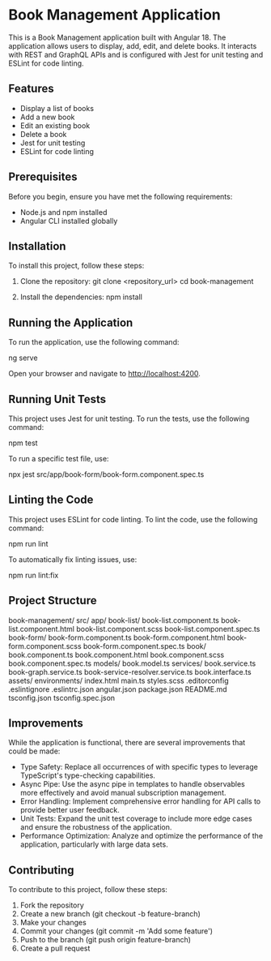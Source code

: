# Book Management Application

This is a Book Management application built with Angular 18. The application allows users to display, add, edit, and delete books. It interacts with REST and GraphQL APIs and is configured with Jest for unit testing and ESLint for code linting.

## Features

- Display a list of books
- Add a new book
- Edit an existing book
- Delete a book
- Jest for unit testing
- ESLint for code linting

## Prerequisites

Before you begin, ensure you have met the following requirements:

- Node.js and npm installed
- Angular CLI installed globally

## Installation

To install this project, follow these steps:

1. Clone the repository:
   git clone <repository_url>
   cd book-management

2. Install the dependencies:
   npm install

## Running the Application

To run the application, use the following command:

   ng serve

Open your browser and navigate to <http://localhost:4200>.

## Running Unit Tests

This project uses Jest for unit testing. To run the tests, use the following command:

   npm test

To run a specific test file, use:

   npx jest src/app/book-form/book-form.component.spec.ts

## Linting the Code

This project uses ESLint for code linting. To lint the code, use the following command:

   npm run lint

To automatically fix linting issues, use:

   npm run lint:fix

## Project Structure

book-management/
  src/
    app/
      book-list/
        book-list.component.ts
        book-list.component.html
        book-list.component.scss
        book-list.component.spec.ts
      book-form/
        book-form.component.ts
        book-form.component.html
        book-form.component.scss
        book-form.component.spec.ts
      book/
        book.component.ts
        book.component.html
        book.component.scss
        book.component.spec.ts
      models/
        book.model.ts
      services/
        book.service.ts
        book-graph.service.ts
        book-service-resolver.service.ts
        book.interface.ts
    assets/
    environments/
    index.html
    main.ts
    styles.scss
  .editorconfig
  .eslintignore
  .eslintrc.json
  angular.json
  package.json
  README.md
  tsconfig.json
  tsconfig.spec.json

## Improvements

While the application is functional, there are several improvements that could be made:

- Type Safety: Replace all occurrences of <any> with specific types to leverage TypeScript's type-checking capabilities.
- Async Pipe: Use the async pipe in templates to handle observables more effectively and avoid manual subscription management.
- Error Handling: Implement comprehensive error handling for API calls to provide better user feedback.
- Unit Tests: Expand the unit test coverage to include more edge cases and ensure the robustness of the application.
- Performance Optimization: Analyze and optimize the performance of the application, particularly with large data sets.

## Contributing

To contribute to this project, follow these steps:

1. Fork the repository
2. Create a new branch (git checkout -b feature-branch)
3. Make your changes
4. Commit your changes (git commit -m 'Add some feature')
5. Push to the branch (git push origin feature-branch)
6. Create a pull request
